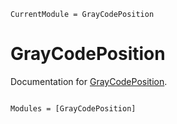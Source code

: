 ```@meta
CurrentModule = GrayCodePosition
```

# GrayCodePosition

Documentation for [GrayCodePosition](https://github.com/BenjaminRemez/GrayCodePosition.jl).

```@index
```

```@autodocs
Modules = [GrayCodePosition]
```
